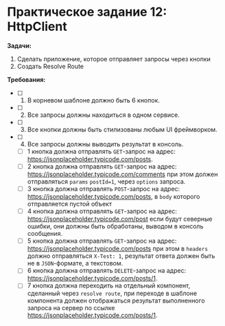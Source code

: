 # Практическое задание 12: HttpClient

**Задачи:** 

1. Cделать приложение, которое отправляет запросы через кнопки
2. Создать Resolve Route

**Требования:**

- [ ] 1. В корневом шаблоне должно быть 6 кнопок.

- [ ] 2. Все запросы должны находиться в одном сервисе.

- [ ] 3. Все кнопки должны быть стилизованы любым UI фреймворком.

- [ ] 4. Все запросы должны выводить результат в консоль.

  - [ ] 1 кнопка должна отправлять `GET`-запрос на адрес: https://jsonplaceholder.typicode.com/posts.
  - [ ] 2 кнопка должна отправлять `GET`-запрос на адрес: https://jsonplaceholder.typicode.com/comments при этом должен отправляться `params` `postId=1`, через `options` запроса.
  - [ ] 3 кнопка должна отправлять `POST`-запрос на адрес: https://jsonplaceholder.typicode.com/posts, в `body` которого отправляется пустой объект
  - [ ] 4 кнопка должна отправлять `GET`-запрос на адрес: https://jsonplaceholder.typicode.com/post если будут северные ошибки, они должны быть обработаны, выводом в консоль сообщения.
  - [ ] 5 кнопка должна отправлять `GET`-запрос на адрес: https://jsonplaceholder.typicode.com/posts при этом в `headers` должно отправляться `X-Test: 1`, результат ответа должен быть не в `JSON`-формате, а текстовом.
  - [ ] 6 кнопка должна отправлять `DELETE`-запрос на адрес: https://jsonplaceholder.typicode.com/posts/1.
  - [ ] 7 кнопка должна переходить на отдельный компонент, сделанный через `resolve route`, при переходе в шаблоне компонента должен отображаться результат выполненного запроса на сервер по ссылке https://jsonplaceholder.typicode.com/posts/1.
